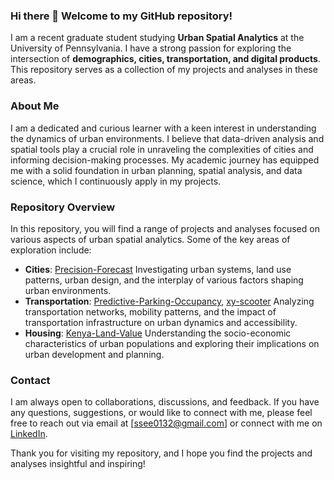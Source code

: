 ### Hi there 👋 Welcome to my GitHub repository! 

I am a recent graduate student studying **Urban Spatial Analytics** at the University of Pennsylvania. I have a strong passion for exploring the intersection of **demographics, cities, transportation, and digital products**. This repository serves as a collection of my projects and analyses in these areas.

### About Me
I am a dedicated and curious learner with a keen interest in understanding the dynamics of urban environments. I believe that data-driven analysis and spatial tools play a crucial role in unraveling the complexities of cities and informing decision-making processes. My academic journey has equipped me with a solid foundation in urban planning, spatial analysis, and data science, which I continuously apply in my projects.

### Repository Overview
In this repository, you will find a range of projects and analyses focused on various aspects of urban spatial analytics. Some of the key areas of exploration include:

- **Cities**: [Precision-Forecast](https://github.com/zhaxinge/Precision-Forecast) Investigating urban systems, land use patterns, urban design, and the interplay of various factors shaping urban environments.
- **Transportation**: [Predictive-Parking-Occupancy](https://github.com/zhaxinge/Predictive-Parking-Occupancy), [xy-scooter](https://github.com/zhaxinge/xy-scooter) Analyzing transportation networks, mobility patterns, and the impact of transportation infrastructure on urban dynamics and accessibility.
- **Housing**:  [Kenya-Land-Value](https://github.com/zhaxinge/Kenya-Land-Value) Understanding the socio-economic characteristics of urban populations and exploring their implications on urban development and planning.

### Contact
I am always open to collaborations, discussions, and feedback. If you have any questions, suggestions, or would like to connect with me, please feel free to reach out via email at [ssee0132@gmail.com] or connect with me on [LinkedIn](linkedin.com/in/xinge-zhang-b26a4521a).

Thank you for visiting my repository, and I hope you find the projects and analyses insightful and inspiring!

<!--
**zhaxinge/zhaxinge** is a ✨ _special_ ✨ repository because its `README.md` (this file) appears on your GitHub profile.

Here are some ideas to get you started:

- 🔭 I’m currently working on ...
- 🌱 I’m currently learning ...
- 👯 I’m looking to collaborate on ...
- 🤔 I’m looking for help with ...
- 💬 Ask me about ...
- 📫 How to reach me: ...
- 😄 Pronouns: ...
- ⚡ Fun fact: ...
-->
